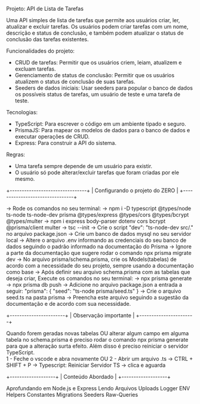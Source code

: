 Projeto: API de Lista de Tarefas

Uma API simples de lista de tarefas que permite aos usuários criar, ler, atualizar e excluir tarefas. Os usuários podem criar tarefas com um nome, descrição e status de conclusão, e também podem atualizar o status de conclusão das tarefas existentes.

Funcionalidades do projeto:

- CRUD de tarefas: Permitir que os usuários criem, leiam, atualizem e excluam tarefas.
- Gerenciamento de status de conclusão: Permitir que os usuários atualizem o status de conclusão de suas tarefas.
- Seeders de dados iniciais: Usar seeders para popular o banco de dados os possíveis status de tarefas, um usuário de teste e uma tarefa de teste.

Tecnologias:

- TypeScript: Para escrever o código em um ambiente tipado e seguro.
- PrismaJS: Para mapear os modelos de dados para o banco de dados e executar operações de CRUD.
- Express: Para construir a API do sistema.

Regras:
- Uma tarefa sempre depende de um usuário para existir.
- O usuário só pode alterar/excluir tarefas que foram criadas por ele mesmo.

+--------------------------------+
| Configurando o projeto do ZERO |
+--------------------------------+

→ Rode os comandos no seu terminal:
    → npm i -D typescript @types/node ts-node ts-node-dev prisma @types/express @types/cors @types/bcrypt @types/multer
    → npm i express body-parser dotenv cors bcrypt @prisma/client multer
    → tsc --init
→ Crie o script "dev": "ts-node-dev src/." no arquivo package.json
→ Crie um banco de dados mysql no seu servidor local
→ Altere o arquivo .env informando as credenciais do seu banco de dados seguindo o padrão informado na documentação do Prisma
→ Ignore a parte da documentação que sugere rodar o comando npx prisma migrate dev
→ No arquivo prisma/schema.prisma, crie os Models(tabelas) de acordo com a necessidade do seu projeto, sempre usando a documentação como base
→ Após definir seu arquivo schema.prisma com as tabelas que deseja criar, Execute os comandos no seu terminal:
    → npx prisma generate
    → npx prisma db push
→ Adicione no arquivo package.json a entrada a seguir:
 "prisma": {
    "seed": "ts-node prisma/seed.ts"
 }
→ Crie o arquivo seed.ts na pasta prisma
→ Preencha este arquivo seguindo a sugestão da documentação e de acordo com sua necessidade.

+-----------------------+
| Observação importante |
+-----------------------+

Quando forem geradas novas tabelas OU alterar algum campo em alguma tabela no schema.prisma é preciso rodar o comando npx prisma generate para que a alteração surta efeito. Além disso é preciso reiniciar o servidor TypeScript.    
    1 - Feche o vscode e abra novamente OU
    2 - Abrir um arquivo .ts → CTRL + SHIFT + P → Typescript: Reiniciar Servidor TS → clica e aguarda


+-------------------+
| Conteúdo Abordado |
+-------------------+

Aprofundando em Node.js e Express
Lendo Arquivos 
Uploads
Logger
ENV
Helpers
Constantes
Migrations
Seeders
Raw-Queries